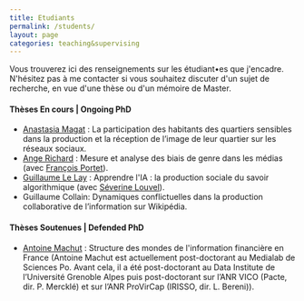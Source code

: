 ```yaml
---
title: Etudiants
permalink: /students/
layout: page
categories: teaching&supervising
---
```


Vous trouverez ici des renseignements sur les étudiant•es que j'encadre. N'hésitez pas à me contacter si vous souhaitez discuter d'un sujet de recherche, en vue d'une thèse ou d'un mémoire de Master.

<h4>Thèses En cours | Ongoing PhD</h4>

- [Anastasia Magat](https://www.pacte-grenoble.fr/membres/anastasia-magat) : La participation des habitants des quartiers sensibles dans la production et la réception de l’image de leur quartier sur les réseaux sociaux.
- [Ange Richard](https://www.pacte-grenoble.fr/membres/ange-richard) : Mesure et analyse des biais de genre dans les médias (avec [François Portet](https://lig-membres.imag.fr/portet/home.php)).
- [Guillaume Le Lay](https://www.pacte-grenoble.fr/fr/guillaume-lay) : Apprendre l'IA : la production sociale du savoir algorithmique (avec [Séverine Louvel](https://www.pacte-grenoble.fr/membres/severine-louvel)).
- Guillaume Collain: Dynamiques conflictuelles dans la production collaborative de l’information sur Wikipédia.

<h4>Thèses Soutenues | Defended PhD</h4>

- [Antoine Machut](https://www.pacte-grenoble.fr/membres/antoine-machut) : Structure des mondes de l'information financière en France (Antoine Machut est actuellement post-doctorant au Medialab de Sciences Po. Avant cela, il a été post-doctorant au Data Institute de l’Université Grenoble Alpes puis post-doctorant sur l’ANR VICO (Pacte, dir. P. Mercklé) et sur l’ANR ProVirCap (IRISSO, dir. L. Bereni)).

<br><br>
